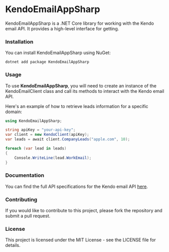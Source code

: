 # KendoEmailAppSharp
KendoEmailAppSharp is a .NET Core library for working with the Kendo email API. It provides a high-level interface for getting.

### Installation
You can install KendoEmailAppSharp using NuGet:
```shell
dotnet add package KendoEmailAppSharp
```

### Usage
To use **KendoEmailAppSharp**, you will need to create an instance of the KendoEmailClient class and call its methods to interact with the Kendo email API.

Here's an example of how to retrieve leads information for a specific domain:

```csharp
using KendoEmailAppSharp;

string apiKey = "your-api-key";
var client = new KendoClient(apiKey);
var leads = await client.CompanyLeads("apple.com", 10);

foreach (var lead in leads)
{
    Console.WriteLine(lead.WorkEmail);
}

```

### Documentation
You can find the full API specifications for the Kendo email API [here](https://kendoemailapp.com/api-specs).

### Contributing
If you would like to contribute to this project, please fork the repository and submit a pull request.

### License
This project is licensed under the MIT License - see the LICENSE file for details.

